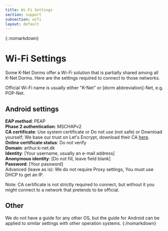 ```yaml
---
title: Wi-Fi Settings
section: support
subsection: wifi
layout: default
---
```

{::nomarkdown}
<h1>Wi-Fi Settings</h1>
<p>Some K-Net Dorms offer a Wi-Fi solution that is partially shared among all K-Net Dorms. Here are the settings required to connect to those networks.</p>

<p>Official Wi-Fi name is usually either "K-Net" or [dorm abbreviation]-Net, e.g. POP-Net.</p>

<h2>Android settings</h2>

<p>
    <b>EAP method</b>: PEAP<br>
    <b>Phase 2 authentication</b>: MSCHAPv2<br>
    <b>CA certificate</b>: Use system certificate or Do not use (not safe) or Download yourself; We base our trust on Let's Encrypt, download their CA <a href="https://letsencrypt.org/certificates/" target="_blank">here</a>.<br>
    <b>Online certificate status</b>: Do not verify<br>
    <b>Domain</b>: arthur.k-net.dk<br>
    <b>Identity</b>: [Your username, usually an e-mail address]<br>
    <b>Anonymous identity</b>: [Do not fill, leave field blank]<br>
    <b>Password</b>: [Your password]<br>
    Advanced (leave as is): We do not require Proxy settings, You must use DHCP to get an IP.
</p>

<p>Note: CA certificate is not strictly required to connect, but without it you might connect to a network that pretends to be official.</p>

<h2>Other</h2>

We do not have a guide for any other OS, but the guide for Android can be applied to similar settings with other operation systems.
{:/nomarkdown}
